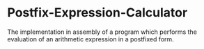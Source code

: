 # Postfix-Expression-Calculator
The implementation in assembly of a program which performs the evaluation of an arithmetic expression in a postfixed form. 
